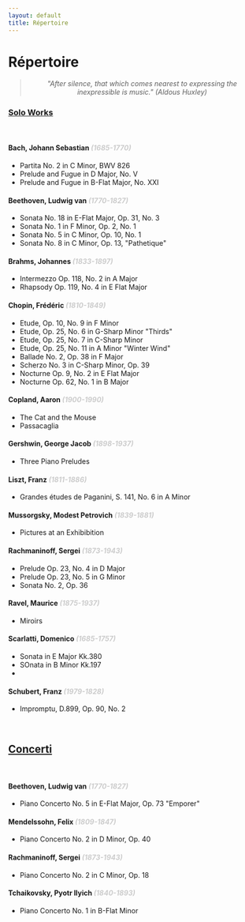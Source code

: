 ```yaml
---
layout: default
title: Répertoire
---
```


<div class="post">
	<h1 class="pageTitle">Répertoire</h1>

<center>
	<blockquote><i>"After silence, that which comes nearest to expressing the inexpressible is music." (Aldous Huxley)</i></blockquote>
</center>

<h3><u>Solo Works</u></h3>
<br />

<h4>Bach, Johann Sebastian <i><span style="color:#cccccc">(1685-1770)</span></i></h4>
<ul>
    <li>Partita No. 2 in C Minor, BWV 826</li>
    <li>Prelude and Fugue in D Major, No. V</li>
    <li>Prelude and Fugue in B-Flat Major, No. XXI</li>
</ul>

<h4>Beethoven, Ludwig van <i><span style="color:#cccccc">(1770-1827)</span></i></h4>
<ul>
    <li>Sonata No. 18 in E-Flat Major, Op. 31, No. 3</li>
	<li>Sonata No. 1 in F Minor, Op. 2, No. 1</li>
	<li>Sonata No. 5 in C Minor, Op. 10, No. 1</li>
	<li>Sonata No. 8 in C Minor, Op. 13, "Pathetique"</li>
</ul>

<h4>Brahms, Johannes <i><span style="color:#cccccc">(1833-1897)</span></i></h4>
<ul>
    <li>Intermezzo Op. 118, No. 2 in A Major</li>
	<li>Rhapsody Op. 119, No. 4 in E Flat Major</li>
</ul>

<h4>Chopin, Frédéric <i><span style="color:#cccccc">(1810-1849)</span></i></h4>
<ul>
    <li>Etude, Op. 10, No. 9 in F Minor</li>
	<li>Etude, Op. 25, No. 6 in G-Sharp Minor "Thirds"</li>
	<li>Etude, Op. 25, No. 7 in C-Sharp Minor</li>
	<li>Etude, Op. 25, No. 11 in A Minor "Winter Wind"</li>
	<li>Ballade No. 2, Op. 38 in F Major</li>
	<li>Scherzo No. 3 in C-Sharp Minor, Op. 39</li>
	<li>Nocturne Op. 9, No. 2 in E Flat Major</li>
	<li>Nocturne Op. 62, No. 1 in B Major</li>
</ul>

<h4>Copland, Aaron <i><span style="color:#cccccc">(1900-1990)</span></i></h4>
<ul>
    <li>The Cat and the Mouse</li>
	<li>Passacaglia</li>
</ul>

<h4>Gershwin, George Jacob <i><span style="color:#cccccc">(1898-1937)</span></i></h4>
<ul>
    <li>Three Piano Preludes</li>
</ul>

<h4>Liszt, Franz <i><span style="color:#cccccc">(1811-1886)</span></i></h4>
<ul>
    <li>Grandes études de Paganini, S. 141, No. 6 in A Minor</li>
</ul>
<!--
<h4>Mendelssohn, Felix (1809-1847)</h4>
<ul>
    <li></li>
	<li></li>
</ul>
-->
<h4>Mussorgsky, Modest Petrovich <i><span style="color:#cccccc">(1839-1881)</span></i></h4>
<ul>
    <li>Pictures at an Exhibibition</li>
</ul>

<h4>Rachmaninoff, Sergei <i><span style="color:#cccccc">(1873-1943)</span></i></h4>
<ul>
    <li>Prelude Op. 23, No. 4 in D Major</li>
	<li>Prelude Op. 23, No. 5 in G Minor</li>
	<li>Sonata No. 2, Op. 36</li>
</ul>

<h4>Ravel, Maurice <i><span style="color:#cccccc">(1875-1937)</span></i></h4>
<ul>
    <li>Miroirs</li>
</ul>

<h4>Scarlatti, Domenico <i><span style="color:#cccccc">(1685-1757)</span></i></h4>
<ul>
    <li>Sonata in E Major Kk.380</li>
    <li>SOnata in B Minor Kk.197</li>
    <li></li>
</ul>

<h4>Schubert, Franz <i><span style="color:#cccccc">(1979-1828)</span></i></h4>
<ul>
    <li>Impromptu, D.899, Op. 90, No. 2</li>
</ul>

<br />
<h2><u>Concerti</u></h2>
<br />

<h4>Beethoven, Ludwig van <i><span style="color:#cccccc">(1770-1827)</span></i></h4>
<ul>
    <li>Piano Concerto No. 5 in E-Flat Major, Op. 73 "Emporer"</li>
</ul>

<h4>Mendelssohn, Felix <i><span style="color:#cccccc">(1809-1847)</span></i></h4>
<ul>
    <li>Piano Concerto No. 2 in D Minor, Op. 40</li>
</ul>

<h4>Rachmaninoff, Sergei <i><span style="color:#cccccc">(1873-1943)</span></i></h4>
<ul>
    <li>Piano Concerto No. 2 in C Minor, Op. 18</li>
</ul>

<h4>Tchaikovsky, Pyotr Ilyich <i><span style="color:#cccccc">(1840-1893)</span></i></h4>
<ul>
    <li>Piano Concerto No. 1 in B-Flat Minor</li>
</ul>

<!--
<h4></h4>
<ul>
    <li></li>
	<li></li>
	<li></li>
</ul>
-->

</div>
